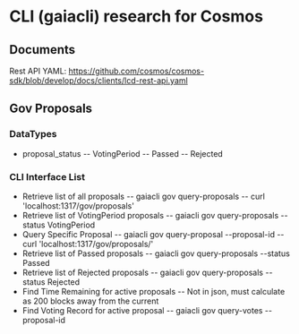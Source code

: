 # CLI (gaiacli) research for Cosmos

## Documents

Rest API YAML: https://github.com/cosmos/cosmos-sdk/blob/develop/docs/clients/lcd-rest-api.yaml

## Gov Proposals

### DataTypes

- proposal_status
-- VotingPeriod
-- Passed
-- Rejected

### CLI Interface List
- Retrieve list of all proposals
-- gaiacli gov query-proposals
-- curl 'localhost:1317/gov/proposals'
- Retrieve list of VotingPeriod proposals
-- gaiacli gov query-proposals --status VotingPeriod
- Query Specific Proposal
-- gaiacli gov query-proposal --proposal-id <id>
-- curl 'localhost:1317/gov/proposals/<id>'
- Retrieve list of Passed proposals
-- gaiacli gov query-proposals --status Passed
- Retrieve list of Rejected proposals
-- gaiacli gov query-proposals --status Rejected
- Find Time Remaining for active proposals
-- Not in json, must calculate as 200 blocks away from the current
- Find Voting Record for active proposal
-- gaiacli gov query-votes --proposal-id <id>
